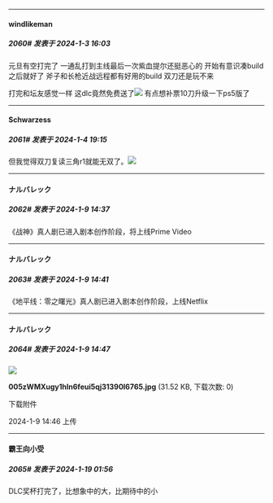 
*****

####  windlikeman  
##### 2060#       发表于 2024-1-3 16:03

元旦有空打完了 一通乱打到主线最后一次紫血提尔还挺恶心的 开始有意识凑build之后就好了 斧子和长枪近战远程都有好用的build 双刀还是玩不来

打完和坛友感觉一样 这dlc竟然免费送了<img src="https://static.saraba1st.com/image/smiley/face2017/068.png" referrerpolicy="no-referrer"> 有点想补票10刀升级一下ps5版了


*****

####  Schwarzess  
##### 2061#       发表于 2024-1-4 19:15

但我觉得双刀复读三角r1就能无双了。<img src="https://static.saraba1st.com/image/smiley/face2017/067.png" referrerpolicy="no-referrer">

*****

####  ナルバレック  
##### 2062#       发表于 2024-1-9 14:37

《战神》真人剧已进入剧本创作阶段，将上线Prime Video

*****

####  ナルバレック  
##### 2063#       发表于 2024-1-9 14:41

《地平线：零之曙光》真人剧已进入剧本创作阶段，上线Netflix


*****

####  ナルバレック  
##### 2064#       发表于 2024-1-9 14:47

<img src="https://img.saraba1st.com/forum/202401/09/144652p35d58mfccddqwnq.jpg" referrerpolicy="no-referrer">

<strong>005zWMXugy1hln6feui5qj31390l6765.jpg</strong> (31.52 KB, 下载次数: 0)

下载附件

2024-1-9 14:46 上传

*****

####  霸王向小受  
##### 2065#       发表于 2024-1-19 01:56

DLC奖杯打完了，比想象中的大，比期待中的小


